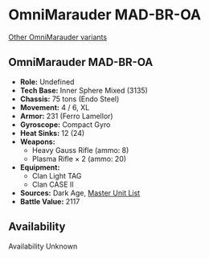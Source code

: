 # OmniMarauder MAD-BR-OA

[Other OmniMarauder variants](../omnimarauder.md)

## OmniMarauder MAD-BR-OA
- **Role:** Undefined
- **Tech Base:** Inner Sphere Mixed (3135)
- **Chassis:** 75 tons (Endo Steel)
- **Movement:** 4 / 6, XL
- **Armor:** 231 (Ferro Lamellor)
- **Gyroscope:** Compact Gyro
- **Heat Sinks:** 12 (24)
- **Weapons:**
  - Heavy Gauss Rifle (ammo: 8)
  - Plasma Rifle × 2 (ammo: 20)
- **Equipment:**
  - Clan Light TAG
  - Clan CASE II
- **Sources:** Dark Age, [Master Unit List](http://masterunitlist.info/Unit/Details/8111/omnimarauder-mad-br-oa)
- **Battle Value:** 2117

## Availability

Availability Unknown

